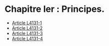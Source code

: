 # Chapitre Ier : Principes.

* [Article L4131-1](./LEGIARTI000006903155.md)
* [Article L4131-2](./LEGIARTI000006903156.md)
* [Article L4131-3](./LEGIARTI000006903157.md)
* [Article L4131-4](./LEGIARTI000006903158.md)
